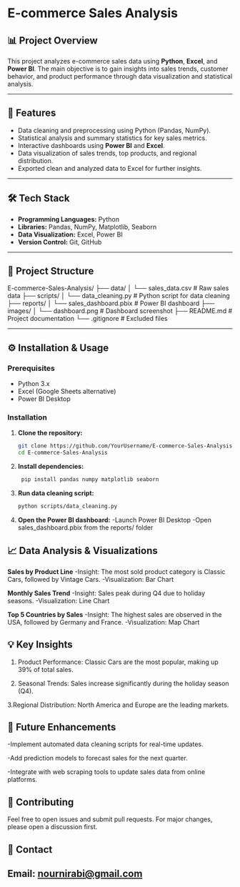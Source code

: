 # E-commerce Sales Analysis

## 📊 Project Overview  
This project analyzes e-commerce sales data using **Python**, **Excel**, and **Power BI**. The main objective is to gain insights into sales trends, customer behavior, and product performance through data visualization and statistical analysis.

---

## 🚀 Features  
- Data cleaning and preprocessing using Python (Pandas, NumPy).  
- Statistical analysis and summary statistics for key sales metrics.  
- Interactive dashboards using **Power BI** and **Excel**.  
- Data visualization of sales trends, top products, and regional distribution.  
- Exported clean and analyzed data to Excel for further insights.  

---

## 🛠️ Tech Stack  
- **Programming Languages:** Python
- **Libraries:** Pandas, NumPy, Matplotlib, Seaborn  
- **Data Visualization:** Excel, Power BI  
- **Version Control:** Git, GitHub  

---

## 📂 Project Structure  

E-commerce-Sales-Analysis/
├── data/
│ └── sales_data.csv # Raw sales data
├── scripts/
│ └── data_cleaning.py # Python script for data cleaning
├── reports/
│ └── sales_dashboard.pbix # Power BI dashboard
├── images/
│ └── dashboard.png # Dashboard screenshot
├── README.md # Project documentation
└── .gitignore # Excluded files


---

## ⚙️ Installation & Usage  

### Prerequisites  
- Python 3.x  
- Excel (Google Sheets alternative)  
- Power BI Desktop  

### Installation  
1. **Clone the repository:**  
   ```bash
   git clone https://github.com/YourUsername/E-commerce-Sales-Analysis.git
   cd E-commerce-Sales-Analysis
    ```

2. **Install dependencies:**  
 
    ```bash
     pip install pandas numpy matplotlib seaborn

    ```
3. **Run data cleaning script:**  
   ```bash
   python scripts/data_cleaning.py
   ```
4. **Open the Power BI dashboard:**
   -Launch Power BI Desktop
   -Open sales_dashboard.pbix from the reports/ folder

## 📈 Data Analysis & Visualizations
   **Sales by Product Line**
      -Insight: The most sold product category is Classic Cars, followed by Vintage Cars.
      -Visualization: Bar Chart

   **Monthly Sales Trend**
      -Insight: Sales peak during Q4 due to holiday seasons.
      -Visualization: Line Chart

   **Top 5 Countries by Sales**
      -Insight: The highest sales are observed in the USA, followed by Germany and France.
      -Visualization: Map Chart

## 💡 Key Insights

   1. Product Performance: Classic Cars are the most popular, making up 39% of total sales.

   2. Seasonal Trends: Sales increase significantly during the holiday season (Q4).

   3.Regional Distribution: North America and Europe are the leading markets.

## 📝 Future Enhancements

   -Implement automated data cleaning scripts for real-time updates.

   -Add prediction models to forecast sales for the next quarter.

   -Integrate with web scraping tools to update sales data from online platforms.

## 🤝 Contributing

   Feel free to open issues and submit pull requests. For major changes, please open a discussion first.

## 📧 Contact

   Email: nournirabi@gmail.com
---

